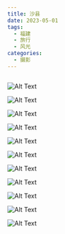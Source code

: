 ```yaml
---
title: 沙县
date: 2023-05-01
tags:
  - 福建
  - 旅行
  - 风光
categories:
  - 摄影
---
```


<img src="https://blog-1321452376.cos.ap-shanghai.myqcloud.com/%E6%91%84%E5%BD%B1%2F%E6%B2%99%E5%8E%BF%2Fhaou-9176.jpg" alt="">

<!-- more -->

![Alt Text](https://blog-1321452376.cos.ap-shanghai.myqcloud.com/%E6%91%84%E5%BD%B1%2F%E6%B2%99%E5%8E%BF%2Fhaou-9167.jpg)

![Alt Text](https://blog-1321452376.cos.ap-shanghai.myqcloud.com/%E6%91%84%E5%BD%B1%2F%E6%B2%99%E5%8E%BF%2Fhaou-9172.jpg)

![Alt Text](https://blog-1321452376.cos.ap-shanghai.myqcloud.com/%E6%91%84%E5%BD%B1%2F%E6%B2%99%E5%8E%BF%2Fhaou-9198.jpg)

![Alt Text](https://blog-1321452376.cos.ap-shanghai.myqcloud.com/%E6%91%84%E5%BD%B1%2F%E6%B2%99%E5%8E%BF%2Fhaou-9348.jpg)

![Alt Text](https://blog-1321452376.cos.ap-shanghai.myqcloud.com/%E6%91%84%E5%BD%B1%2F%E6%B2%99%E5%8E%BF%2Fhaou-9356.jpg)

![Alt Text](https://blog-1321452376.cos.ap-shanghai.myqcloud.com/%E6%91%84%E5%BD%B1%2F%E6%B2%99%E5%8E%BF%2Fhaou-9363.jpg)

![Alt Text](https://blog-1321452376.cos.ap-shanghai.myqcloud.com/%E6%91%84%E5%BD%B1%2F%E6%B2%99%E5%8E%BF%2Fhaou-9368.jpg)

![Alt Text](https://blog-1321452376.cos.ap-shanghai.myqcloud.com/%E6%91%84%E5%BD%B1%2F%E6%B2%99%E5%8E%BF%2Fhaou-9377.jpg)

![Alt Text](https://blog-1321452376.cos.ap-shanghai.myqcloud.com/%E6%91%84%E5%BD%B1%2F%E6%B2%99%E5%8E%BF%2Fhaou-9390.jpg)

![Alt Text](https://blog-1321452376.cos.ap-shanghai.myqcloud.com/%E6%91%84%E5%BD%B1%2F%E6%B2%99%E5%8E%BF%2Fhaou-9391.jpg)

![Alt Text](https://blog-1321452376.cos.ap-shanghai.myqcloud.com/%E6%91%84%E5%BD%B1%2F%E6%B2%99%E5%8E%BF%2Fhaou-9396.jpg)
